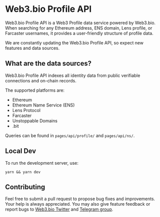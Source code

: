 # Web3.bio Profile API

Web3.bio Profile API is a Web3 Profile data service powered by Web3.bio. When searching for any Ethereum address, ENS domain, Lens profile, or Farcaster usernames, it provides a user-friendly structure of profile data.

We are constantly updating the Web3.bio Profile API, so expect new features and data sources.

## What are the data sources?

Web3.bio Profile API indexes all identity data from public verifiable connections and on-chain records.

The supported platforms are:

- Ethereum
- Ethereum Name Service (ENS)
- Lens Protocol
- Farcaster
- Unstoppable Domains
- .bit

Queries can be found in `pages/api/profile/` and `pages/api/ns/`.

## Local Dev

To run the development server, use:

```
yarn && yarn dev
```

## Contributing

Feel free to submit a pull request to propose bug fixes and improvements. Your help is always appreciated. You may also give feature feedback or report bugs to [Web3.bio Twitter](https://twitter.com/web3bio) and [Telegram group](https://t.me/web3dotbio).